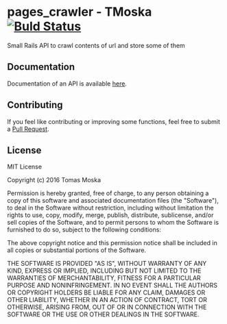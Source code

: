 pages_crawler - TMoska [![Buld Status](https://travis-ci.org/TMoska/pages-crawler.svg)](https://travis-ci.org/TMoska/pages-crawler.svg?branch=master)
===

Small Rails API to crawl contents of url and store some of them

Documentation
---

Documentation of an API is available [here](https://pages-crawler.herokuapp.com/docs).

Contributing
---

If you feel like contributing or improving some functions, feel free to submit a [Pull Request](https://github.com/TMoska/pages_crawler/pulls).

License
---

MIT License

Copyright (c) 2016 Tomas Moska

Permission is hereby granted, free of charge, to any person obtaining a copy
of this software and associated documentation files (the "Software"), to deal
in the Software without restriction, including without limitation the rights
to use, copy, modify, merge, publish, distribute, sublicense, and/or sell
copies of the Software, and to permit persons to whom the Software is
furnished to do so, subject to the following conditions:

The above copyright notice and this permission notice shall be included in all
copies or substantial portions of the Software.

THE SOFTWARE IS PROVIDED "AS IS", WITHOUT WARRANTY OF ANY KIND, EXPRESS OR
IMPLIED, INCLUDING BUT NOT LIMITED TO THE WARRANTIES OF MERCHANTABILITY,
FITNESS FOR A PARTICULAR PURPOSE AND NONINFRINGEMENT. IN NO EVENT SHALL THE
AUTHORS OR COPYRIGHT HOLDERS BE LIABLE FOR ANY CLAIM, DAMAGES OR OTHER
LIABILITY, WHETHER IN AN ACTION OF CONTRACT, TORT OR OTHERWISE, ARISING FROM,
OUT OF OR IN CONNECTION WITH THE SOFTWARE OR THE USE OR OTHER DEALINGS IN THE
SOFTWARE.